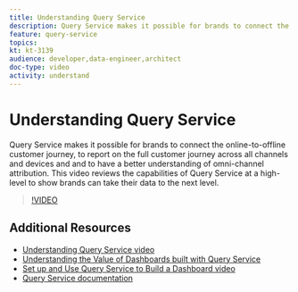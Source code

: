 ```yaml
---
title: Understanding Query Service
description: Query Service makes it possible for brands to connect the online-to-offline customer journey, to report on the full customer journey across all channels and devices and and to have a better understanding of omni-channel attribution. This video reviews the capabilities of Query Service at a high-level to show brands can take their data to the next level.
feature: query-service
topics:
kt: kt-3139
audience: developer,data-engineer,architect
doc-type: video
activity: understand
---
```


# Understanding Query Service

Query Service makes it possible for brands to connect the online-to-offline customer journey, to report on the full customer journey across all channels and devices and and to have a better understanding of omni-channel attribution. This video reviews the capabilities of Query Service at a high-level to show brands can take their data to the next level.

>[!VIDEO](https://video.tv.adobe.com/v/29795?quality=12)

## Additional Resources

* [Understanding Query Service video](understanding-query-service.md)
* [Understanding the Value of Dashboards built with Query Service](understanding-the-value-of-dashboards-built-with-query-service.md)
* [Set up and Use Query Service to Build a Dashboard video](set-up-and-use-query-service-to-build-a-dashboard.md)
* [Query Service documentation](https://www.adobe.io/apis/experienceplatform/home/services/query-service/query-service.html)
